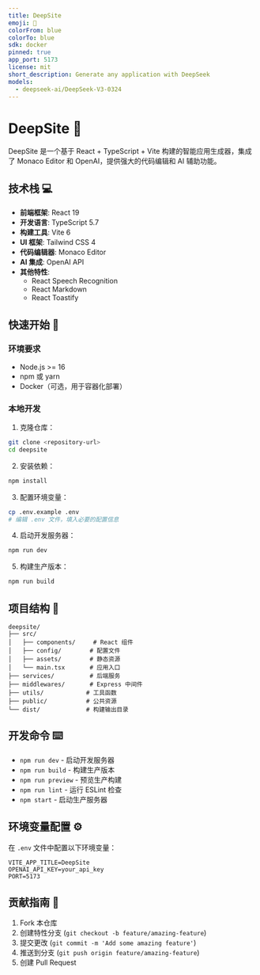 ```yaml
---
title: DeepSite
emoji: 🐳
colorFrom: blue
colorTo: blue
sdk: docker
pinned: true
app_port: 5173
license: mit
short_description: Generate any application with DeepSeek
models:
  - deepseek-ai/DeepSeek-V3-0324
---
```


# DeepSite 🚀

DeepSite 是一个基于 React + TypeScript + Vite 构建的智能应用生成器，集成了 Monaco Editor 和 OpenAI，提供强大的代码编辑和 AI 辅助功能。

## 技术栈 💻

- **前端框架**: React 19
- **开发语言**: TypeScript 5.7
- **构建工具**: Vite 6
- **UI 框架**: Tailwind CSS 4
- **代码编辑器**: Monaco Editor
- **AI 集成**: OpenAI API
- **其他特性**: 
  - React Speech Recognition
  - React Markdown
  - React Toastify

## 快速开始 🚀

### 环境要求

- Node.js >= 16
- npm 或 yarn
- Docker（可选，用于容器化部署）

### 本地开发

1. 克隆仓库：
```bash
git clone <repository-url>
cd deepsite
```

2. 安装依赖：
```bash
npm install
```

3. 配置环境变量：
```bash
cp .env.example .env
# 编辑 .env 文件，填入必要的配置信息
```

4. 启动开发服务器：
```bash
npm run dev
```

5. 构建生产版本：
```bash
npm run build
```

## 项目结构 📁

```
deepsite/
├── src/
│   ├── components/     # React 组件
│   ├── config/        # 配置文件
│   ├── assets/        # 静态资源
│   └── main.tsx       # 应用入口
├── services/          # 后端服务
├── middlewares/       # Express 中间件
├── utils/            # 工具函数
├── public/           # 公共资源
└── dist/             # 构建输出目录
```

## 开发命令 ⌨️

- `npm run dev` - 启动开发服务器
- `npm run build` - 构建生产版本
- `npm run preview` - 预览生产构建
- `npm run lint` - 运行 ESLint 检查
- `npm start` - 启动生产服务器

## 环境变量配置 ⚙️

在 `.env` 文件中配置以下环境变量：

```env
VITE_APP_TITLE=DeepSite
OPENAI_API_KEY=your_api_key
PORT=5173
```

## 贡献指南 🤝

1. Fork 本仓库
2. 创建特性分支 (`git checkout -b feature/amazing-feature`)
3. 提交更改 (`git commit -m 'Add some amazing feature'`)
4. 推送到分支 (`git push origin feature/amazing-feature`)
5. 创建 Pull Request

